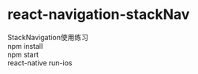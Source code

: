# react-navigation-stackNav
StackNavigation使用练习 <br>
npm install <br>
npm start   <br>
react-native run-ios
